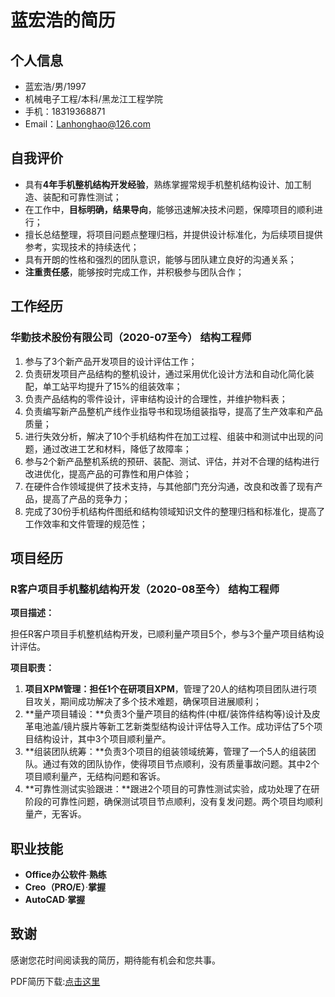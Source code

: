 # 蓝宏浩的简历


## 个人信息

* 蓝宏浩/男/1997
* 机械电子工程/本科/黑龙江工程学院
* 手机：18319368871
* Email：[Lanhonghao@126.com](mailto:Lanhonghao@126.com)

## 自我评价

- 具有**4年手机整机结构开发经验**，熟练掌握常规手机整机结构设计、加工制造、装配和可靠性测试；
- 在工作中，**目标明确，结果导向**，能够迅速解决技术问题，保障项目的顺利进行；
- 擅长总结整理，将项目问题点整理归档，并提供设计标准化，为后续项目提供参考，实现技术的持续迭代；
- 具有开朗的性格和强烈的团队意识，能够与团队建立良好的沟通关系；
- **注重责任感**，能够按时完成工作，并积极参与团队合作；

## 工作经历
### 华勤技术股份有限公司（2020-07至今）    结构工程师

1. 参与了3个新产品开发项目的设计评估工作；
2. 负责研发项目产品结构的整机设计，通过采用优化设计方法和自动化简化装配，单工站平均提升了15%的组装效率；
3. 负责产品结构的零件设计，评审结构设计的合理性，并维护物料表；
4. 负责编写新产品整机产线作业指导书和现场组装指导，提高了生产效率和产品质量； 
5. 进行失效分析，解决了10个手机结构件在加工过程、组装中和测试中出现的问题，通过改进工艺和材料，降低了故障率； 
6. 参与2个新产品整机系统的预研、装配、测试、评估，并对不合理的结构进行改进优化，提高产品的可靠性和用户体验；
7. 在硬件合作领域提供了技术支持，与其他部门充分沟通，改良和改善了现有产品，提高了产品的竞争力；
8. 完成了30份手机结构件图纸和结构领域知识文件的整理归档和标准化，提高了工作效率和文件管理的规范性；

## 项目经历
### R客户项目手机整机结构开发（2020-08至今）   结构工程师
**项目描述：**

担任R客户项目手机整机结构开发，已顺利量产项目5个，参与3个量产项目结构设计评估。

**项目职责：**

1. **项目XPM管理：**担任**1个在研项目XPM**，管理了20人的结构项目团队进行项目攻关，期间成功解决了多个技术难题，确保项目进展顺利；
2. **量产项目辅设：**负责3个量产项目的结构件(中框/装饰件结构等)设计及皮革电池盖/镜片膜片等新工艺新类型结构设计评估导入工作。成功评估了5个项目结构设计，其中3个项目顺利量产。
3. **组装团队统筹：**负责3个项目的组装领域统筹，管理了一个5人的组装团队。通过有效的团队协作，使得项目节点顺利，没有质量事故问题。其中2个项目顺利量产，无结构问题和客诉。
4. **可靠性测试实验跟进：**跟进2个项目的可靠性测试实验，成功处理了在研阶段的可靠性问题，确保测试项目节点顺利，没有复发问题。两个项目均顺利量产，无客诉。

## 职业技能

- **Office办公软件**·**熟练**
- **Creo（PRO/E）**·**掌握**
- **AutoCAD**·**掌握**

## 致谢

感谢您花时间阅读我的简历，期待能有机会和您共事。


PDF简历下载:[点击这里](./简历_蓝宏浩_18319368871_240310.pdf)
